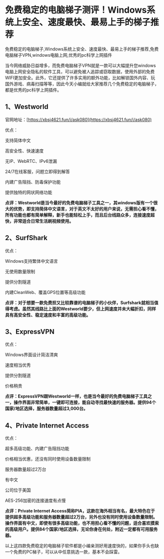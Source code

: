 # 免费稳定的电脑梯子测评！Windows系统上安全、速度最快、最易上手的梯子推荐
免费稳定的电脑梯子,Windows系统上安全、速度最快、最易上手的梯子推荐,免费电脑梯子VPN,windows电脑上网,优秀的pc科学上网插件

当今网络威胁日益增多，而免费电脑梯子VPN就是一款可以大幅提升您windows电脑上网安全隐私的软件工具，可以避免被人追踪或窃取数据，使用外部的免费WIFI更加安全。此外，它还提供了许多实用的额外功能，比如解锁国外内容、玩国外游戏、病毒扫描等等，因此今天小编就给大家推荐几个免费稳定的电脑梯子，都是优秀的pc科学上网插件。

## 1、Westworld
官网地址：[https://xbsj4621.fun/i/ask080](https://xbsj4621.fun/i/ask080)

优点：

支持简体中文

高安全性、快速速度

无IP、WebRTC、IPv6泄漏

24/7在线客服，问题立即得到解答

内建广告阻挡、防毒保护功能

提供独特的网状网络功能

**点评：Westworld是当今最好的免费电脑梯子工具之一，其windows版有一个很大的优势，即支持简体中文语言，对于英文不太好的用户来说，无需担心看不懂，所有功能也都有简单解释，新手也能轻松上手，而且后台线路众多，连接速度超快，非常适合日常生活刷视频使用。**

## 2、SurfShark
优点：

Windows支持繁体中文语言

无使用数量限制

提供分割隧道

内建CleanWeb、覆盖GPS位置等高级功能

**点评：对于想要一款免费担又比较靠谱的电脑梯子的小伙伴，Surfshark就相当值得考虑。虽然其线路比上面的Westworld要少，但上网速度并未大幅折扣，同样具有高安全性、稳定速度和丰富的高级功能。**

## 3、ExpressVPN
优点：

Windows界面设计简洁清爽

速度相当优秀

提供分割隧道

价格稍贵

**点评：ExpressVPN跟Westworld一样，也是当今最好的免费电脑梯子工具之一，操作界面非常简单，一键即可连接，能自动寻找最快速的服务器。提供94个国家/地区选择，服务器数量超过3,000台。**

## 4、Private Internet Access
优点：

超多高级功能、内建广告阻挡功能

价格相当优惠，还没有同时使用设备数量限制

服务器数量超过2万台

有中文

公司位于美国

AES-256加密的连接速度有点慢

**点评：Private Internet Access简称PIA，这款在海外相当有名，最大特色在于提供超多高级功能和服务器数量超过2万台，另外也没有同时使用设备数量限制。操作界面有中文，即使有很多高级功能，也不用担心看不懂的问题，适合喜欢摸索的高级用户。提供84个国家/地区选择，无论你身在何处，附近一定都有可用服务器。**

以上这四款免费稳定的电脑梯子软件都是小编亲测好用速度快的，如果你手头也缺一个免费的PC梯子，可以从中任意挑选一款，基本不会踩雷。
